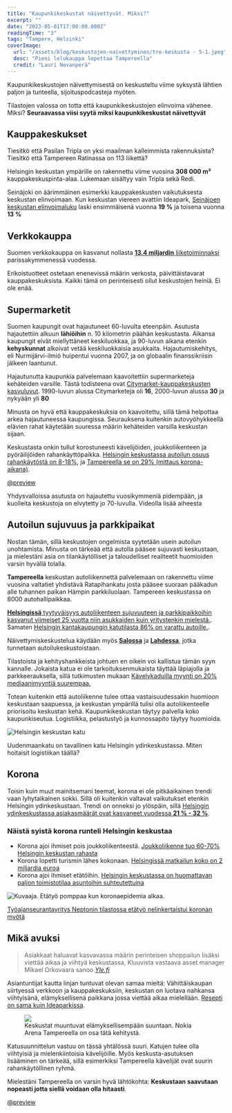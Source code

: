 ```yaml
---
title: "Kaupunkikeskustat näivettyvät. Miksi?"
excerpt: ""
date: "2023-05-01T17:00:00.000Z"
readingTime: "3"
tags: "Tampere, Helsinki"
coverImage:
  url: "/assets/blog/keskustojen-naivettyminen/tre-keskusta - 5-1.jpeg"
  desc: "Pieni lelukauppa lopettaa Tampereella"
  credit: "Lauri Nevanperä"
---
```


Kaupunkikeskustojen näivettymisestä on keskusteltu viime syksystä lähtien paljon ja tunteella, sijoituspodcasteja myöten.

Tilastojen valossa on totta että kaupunkikeskustojen elinvoima vähenee. Miksi? **Seuraavassa viisi syytä miksi kaupunkikeskustat näivettyvät**

## Kauppakeskukset

Tiesitkö että Pasilan Tripla on yksi maailman kalleimmista rakennuksista? Tiesitkö että Tampereen Ratinassa on 113 liikettä?

Helsingin keskustan ympärille on rakennettu viime vuosina **308 000 m²** kauppakeskuspinta-alaa. Lukemaan sisältyy vain Tripla sekä Redi.

Seinäjoki on äärimmäinen esimerkki kauppakeskusten vaikutuksesta keskustan elinvoimaan. Kun keskustan viereen avattiin Ideapark, [Seinäjoen keskustan elinvoimaluku](https://www.kaupunkikeskustat.fi/wp-content/uploads/2022/05/Elinvoimajulkistus-2022-liite.pdf) laski ensimmäisenä vuonna **19 %** ja toisena vuonna **13 %**

## Verkkokauppa

Suomen verkkokauppa on kasvanut nollasta [**13.4 miljardin** liiketoiminnaksi](https://www.paytrail.com/raportti/verkkokauppa-suomessa-2022) parissakymmenessä vuodessa.

Erikoistuotteet ostetaan enenevissä määrin verkosta, päivittäistavarat kauppakeskuksista. Kaikki tämä on perinteisesti ollut keskustojen heiniä. Ei ole enää.

## Supermarketit

Suomen kaupungit ovat hajautuneet 60-luvulta eteenpäin. Asutusta hajautettiin alkuun **lähiöihin** n. 10 kilometrin päähän keskustasta. Aikansa kaupungit eivät miellyttäneet keskiluokkaa, ja 90-luvun aikana etenkin **kehyskunnat** alkoivat vetää keskiluokkaisia asukkaita. Hajautumiskehitys, eli Nurmijärvi-ilmiö huipentui vuonna 2007, ja on globaalin finanssikriisin jälkeen laantunut.

Hajautunutta kaupunkia palvelemaan kaavoitettiin supermarketeja kehäteiden varsille. Tästä todisteena ovat [Citymarket-kauppakeskusten kasvuluvut](https://www.kesko.fi/media/uutiset-ja-tiedotteet/lehdistotiedotteet/2001/citymarket-ketju-30-vuotta----kasvu-ja-investointitahti-jatkuvat-kiivaana/). 1990-luvun alussa Citymarketeja oli **16**, 2000-luvun alussa **30** ja nykyään yli **80**

Minusta on hyvä että kauppakeskuksia on kaavoitettu, sillä tämä helpottaa arkea hajautuneessa kaupungissa. Seurauksena kuitenkin autovyöhykkeellä elävien rahat käytetään suuressa määrin kehäteiden varsilla keskustan sijaan.

Keskustasta onkin tullut korostuneesti kävelijöiden, joukkoliikenteen ja pyöräilijöiden rahankäyttöpaikka. [Helsingin keskustassa autoilun osuus rahankäytöstä on 8-18%](https://fi.ramboll.com/media/rfi/helsingin-keskustan-asiointiselvitys), ja [Tampereella se on 29% (mittaus korona-aikana)](https://fi.ramboll.com/media/rfi/tampereen-asiointitutkimus).

[@preview](https://areena.yle.fi/1-50150595)

<figcaption>Yhdysvalloissa asutusta on hajautettu vuosikymmeniä pidempään, ja kuolleita keskustoja on elvytetty jo 70-luvulla. Videolla lisää aiheesta</figcaption>

## Autoilun sujuvuus ja parkkipaikat

Nostan tämän, sillä keskustojen ongelmista syytetään usein autoilun unohtamista. Minusta on tärkeää että autolla pääsee sujuvasti keskustaan, ja mielestäni asia on tilankäytölliset ja taloudelliset realiteetit huomioiden varsin hyvällä tolalla.

**Tampereella** keskustan autoliikennettä palvelemaan on rakennettu viime vuosina valtatiet yhdistävä Ratapihankatu josta pääsee suoraan pääkadun alle tuhannen paikan Hämpin parkkiluolaan. Tampereen keskustassa on 8000 autohallipaikkaa.

[**Helsingissä** tyytyväisyys autoliikenteen sujuvuuteen ja parkkipaikkoihin kasvanut viimeiset 25 vuotta niin asukkaiden kuin yritystenkin mielestä.](https://www.hel.fi/static/liitteet/kaupunkiymparisto/julkaisut/julkaisut/julkaisu-04-23.pdf). Samaten [Helsingin kantakaupungin katutilasta 86% on varattu autoille.](https://hri.fi/data/fi/showcase/helsingin-kantakaupungin-katutilasta-86-on-varattu-autoille).

Näivettymiskeskustelua käydään myös [**Salossa**](https://www.sss.fi/2023/04/paakirjoitussalon-keskusta-naivettyy-hengilta/) ja [**Lahdessa**](https://yle.fi/a/74-20011377), jotka tunnetaan autoilukeskustoistaan.

Tilastoista ja kehityshankkeista johtuen en oikein voi kallistua tämän syyn kannalle. Jokaista katua ei ole tarkoituksenmukaista täyttää läpiajolla ja parkkeerauksella, sillä tutkimusten mukaan [Kävelykaduilla myynti on 20% mediaanimyyntiä suurempaa.](https://www.hel.fi/static/liitteet/kaupunkiymparisto/julkaisut/aineistot/aineistoja-09-20.pdf)

Totean kuitenkin että autoliikenne tulee ottaa vastaisuudessakin huomioon keskustaan saapuessa, ja keskustan ympärillä tulisi olla autoliikenteelle priorisoitu keskustan kehä. Kaupunkikeskustan täytyy palvella koko kaupunkiseutua. Logistiikka, pelastustyö ja kunnossapito täytyy huomioida.

![Helsingin keskustan katu](/assets/blog/keskustojen-naivettyminen/hki.jpg)

<figcaption>Uudenmaankatu on tavallinen katu Helsingin ydinkeskustassa. Miten hoitaisit logistiikan täällä?</figcaption>

## Korona

Toisin kuin muut mainitsemani teemat, korona ei ole pitkäaikainen trendi vaan lyhytaikainen sokki. Sillä oli kuitenkin valtavat vaikutukset etenkin Helsingin ydinkeskustaan. Trendi on onneksi jo ylöspäin, sillä [Helsingin ydinkeskustassa asiakasmäärät ovat kasvaneet vuodessa **21 % - 32 %**](https://yle.fi/a/74-20024636).

### Näistä syistä korona runteli Helsingin keskustaa

- Korona ajoi ihmiset pois joukkoliikenteestä. [Joukkoliikenne tuo 60-70% Helsingin keskustan rahasta](https://fi.ramboll.com/media/rfi/helsingin-keskustan-asiointiselvitys)
- Korona lopetti turismin lähes kokonaan. [Helsingissä matkailun koko on 2 miljardia euroa](https://matkailusaatio.fi/wp-content/uploads/2021/09/Helsingin_matkailun_potentiaali_2X.pdf)
- Korona ajoi ihmiset etätöihin. [Helsingin keskustassa on huomattavan paljon toimistotilaa asuntoihin suhteutettuina](https://www.rakli.fi/blogi/ratkaisu-helsingin-ydinkeskustan-naivettymiseen-tyhjat-toimistot-asunnoiksi/)

![Kuvaaja. Etätyö pomppaa kun koronaepidemia alkaa.](/assets/blog/keskustojen-naivettyminen/etatyo.webp)

<figcaption><a href="https://nepton.fi/uutiset/etatyo-tilastot-koronakriisin-aikana/" target="_blank">Työajanseurantayritys Neptonin tilastossa etätyö nelinkertaistui koronan myötä</a></figcaption>

## Mikä avuksi

> Asiakkaat haluavat kasvavassa määrin perinteisen shoppailun lisäksi viettää aikaa ja viihtyä keskustassa, Kluuvista vastaava asset manager Mikael Orkovaara sanoo <cite><a href="https://yle.fi/a/74-20024636">Yle.fi</a></cite>

Asiantuntijat kautta linjan tuntuvat olevan samaa mieltä: Vähittäiskaupan siirtyessä verkkoon ja kauppakeskuksiin, keskustan on luotava nahkansa viihtyisänä, elämyksellisenä paikkana jossa viettää aikaa mielellään. [Resepti on sama kuin Ideaparkissa](https://lvs.fi/2020/10/14/toivo-sukari-ideapark-on-kaupan-ja-viihtymisen-keskus/).

<figure>
  <img src="/assets/blog/keskustojen-naivettyminen/nokia-arena.jpeg" style="object-fit: cover;" loading="lazy" />
  <figcaption>Keskustat muuntuvat elämyksellisempään suuntaan. Nokia Arena Tampereella on osa tätä kehitystä.</figcaption>
</figure>

Katusuunnittelun vastuu on tässä yhtälössä suuri. Katujen tulee olla viihtyisiä ja mielenkiintoisia kävelijöille. Myös keskusta-asutuksen lisääminen on tärkeää, sillä esimerkiksi Tampereella kävelijät ovat suurin rahankäytöllinen ryhmä.

Mielestäni Tampereella on varsin hyvä lähtökohta: **Keskustaan saavutaan nopeasti jotta siellä voidaan olla hitaasti**.

[@preview](https://www.laurinevanpera.fi/posts/elinvoimaa-tampereen-keskustaan)
